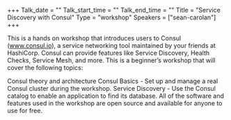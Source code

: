 +++
Talk_date = ""
Talk_start_time = ""
Talk_end_time = ""
Title = "Service Discovery with Consul"
Type = "workshop"
Speakers = ["sean-carolan"]
+++

This is a hands on workshop that introduces users to Consul (www.consul.io), a service networking tool maintained by your friends at HashiCorp. Consul can provide features like Service Discovery, Health Checks, Service Mesh, and more. This is a beginner’s workshop that will cover the following topics:

Consul theory and architecture
Consul Basics - Set up and manage a real Consul cluster during the workshop.
Service Discovery - Use the Consul catalog to enable an application to find its database.
All of the software and features used in the workshop are open source and available for anyone to use for free.
